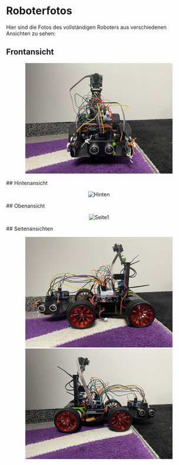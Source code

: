 # Roboterfotos
Hier sind die Fotos des vollständigen Roboters aus verschiedenen Ansichten zu sehen:
## Frontansicht
<p align="center">
  <img src="Frontansicht.jpeg" alt="Front" width="400" />
</p>
## Hintenansicht
<p align="center">
  <img src="Hintenansicht.jpeg" alt="Hinten" width="400" />
</p>
## Obenansicht
<p align="center">
  <img src="Obenansicht.jpeg" alt="Seite1" width="400" />
</p>
## Seitenansichten
<p align="center">
  <img src="Seitenansicht 2.jpeg" alt="Seite1" width="400" />
  <img src="Seitenansicht 1.jpeg" alt="Seite2" width="400" />
</p>

